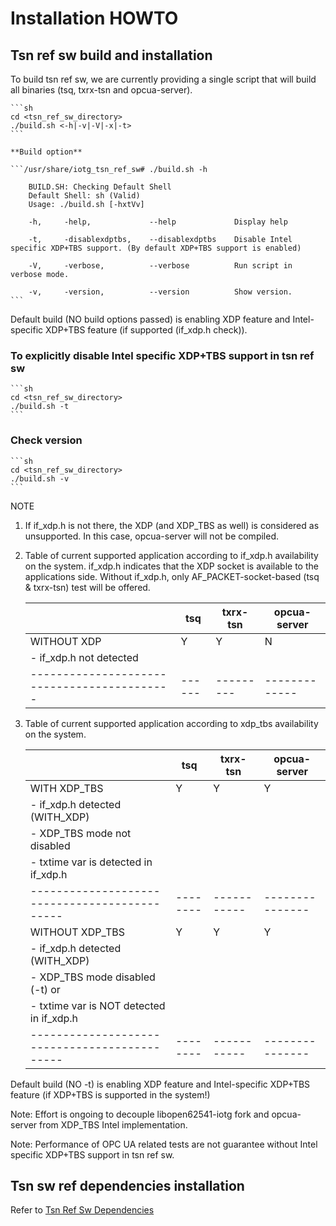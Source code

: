 # Installation HOWTO

## Tsn ref sw build and installation

To build tsn ref sw, we are currently providing a single script that will build all
binaries (tsq, txrx-tsn and opcua-server).

    ```sh
    cd <tsn_ref_sw_directory>
    ./build.sh <-h|-v|-V|-x|-t>
    ```

    **Build option**

    ```/usr/share/iotg_tsn_ref_sw# ./build.sh -h

        BUILD.SH: Checking Default Shell
        Default Shell: sh (Valid)
        Usage: ./build.sh [-hxtVv]

        -h,     -help,             --help             Display help

        -t,     -disablexdptbs,    --disablexdptbs    Disable Intel specific XDP+TBS support. (By default XDP+TBS support is enabled)

        -V,     -verbose,          --verbose          Run script in verbose mode.

        -v,     -version,          --version          Show version.
    ```

Default build (NO build options passed) is enabling XDP feature and Intel-specific XDP+TBS feature (if supported (if_xdp.h check)).

### To explicitly disable Intel specific XDP+TBS support in tsn ref sw

    ```sh
    cd <tsn_ref_sw_directory>
    ./build.sh -t
    ```

### Check version

    ```sh
    cd <tsn_ref_sw_directory>
    ./build.sh -v
    ```

NOTE

1. If if_xdp.h is not there, the XDP (and XDP_TBS as well) is considered as unsupported.
   In this case, opcua-server will not be compiled.
2. Table of current supported application according to if_xdp.h availability on the system.
   if_xdp.h indicates that the XDP socket is available to the applications side.
   Without if_xdp.h, only AF_PACKET-socket-based (tsq & txrx-tsn) test will be offered.

    |                                             |   tsq  | txrx-tsn  | opcua-server  |
    | ------------------------------------------- | ------ | --------- | ------------- |
    |WITHOUT XDP                                  |     Y  |     Y     |     N         |
    |- if_xdp.h not detected                      |        |           |               |
    | ------------------------------------------- | ------ | --------- | ------------- |

2. Table of current supported application according to xdp_tbs availability on the system.

    |                                             |    tsq | txrx-tsn  | opcua-server  |
    |---------------------------------------------|--------|-----------|---------------|
    |WITH XDP_TBS                                 |     Y  |     Y     |     Y         |
    |- if_xdp.h detected (WITH_XDP)               |        |           |               |
    |- XDP_TBS mode not disabled                  |        |           |               |
    |- txtime var is detected in if_xdp.h         |        |           |               |
    |---------------------------------------------|--------|-----------|---------------|
    |WITHOUT XDP_TBS                              |      Y |       Y   |     Y         |
    |- if_xdp.h detected (WITH_XDP)               |        |           |               |
    |- XDP_TBS mode disabled (-t) or              |        |           |               |
    |- txtime var is NOT detected in if_xdp.h     |        |           |               |
    |---------------------------------------------|--------|-----------|---------------|

Default build (NO -t) is enabling XDP feature and Intel-specific XDP+TBS feature (if XDP+TBS is supported in the system!)

Note: Effort is ongoing to decouple libopen62541-iotg fork and opcua-server from XDP_TBS Intel implementation.

Note: Performance of OPC UA related tests are not guarantee without Intel specific XDP+TBS support in tsn ref sw.

## Tsn sw ref dependencies installation

Refer to [Tsn Ref Sw Dependencies](DEPENDENCIES.md)
